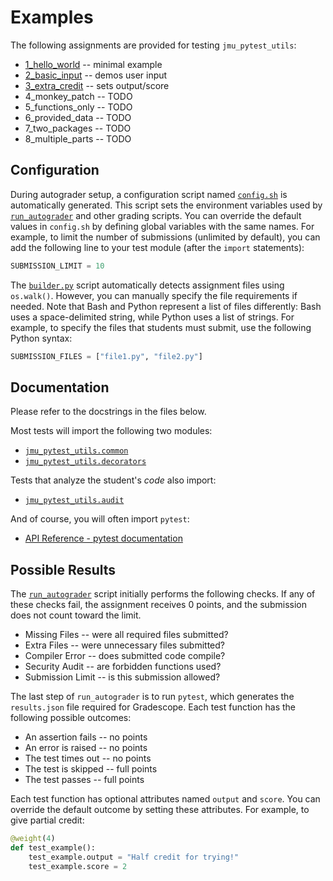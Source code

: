 # Examples

The following assignments are provided for testing `jmu_pytest_utils`:

* [1_hello_world](1_hello_world) -- minimal example
* [2_basic_input](2_basic_input) -- demos user input
* [3_extra_credit](3_extra_credit) -- sets output/score
* 4_monkey_patch -- TODO
* 5_functions_only -- TODO
* 6_provided_data -- TODO
* 7_two_packages -- TODO
* 8_multiple_parts -- TODO


## Configuration

During autograder setup, a configuration script named [`config.sh`](../jmu_pytest_utils/template/config.sh) is automatically generated.
This script sets the environment variables used by [`run_autograder`](../jmu_pytest_utils/template/run_autograder) and other grading scripts.
You can override the default values in `config.sh` by defining global variables with the same names.
For example, to limit the number of submissions (unlimited by default), you can add the following line to your test module (after the `import` statements):

``` py
SUBMISSION_LIMIT = 10
```

The [`builder.py`](../jmu_pytest_utils/builder.py) script automatically detects assignment files using `os.walk()`.
However, you can manually specify the file requirements if needed.
Note that Bash and Python represent a list of files differently: Bash uses a space-delimited string, while Python uses a list of strings.
For example, to specify the files that students must submit, use the following Python syntax:

``` py
SUBMISSION_FILES = ["file1.py", "file2.py"]
```


## Documentation

Please refer to the docstrings in the files below.

Most tests will import the following two modules:

* [`jmu_pytest_utils.common`](../jmu_pytest_utils/common.py)
* [`jmu_pytest_utils.decorators`](../jmu_pytest_utils/decorators.py)

Tests that analyze the student's *code* also import:

* [`jmu_pytest_utils.audit`](../jmu_pytest_utils/audit.py)

And of course, you will often import `pytest`:

* [API Reference - pytest documentation](https://docs.pytest.org/en/stable/reference/reference.html)


## Possible Results

The [`run_autograder`](../jmu_pytest_utils/template/run_autograder) script initially performs the following checks.
If any of these checks fail, the assignment receives 0 points, and the submission does not count toward the limit.

* Missing Files -- were all required files submitted?
* Extra Files -- were unnecessary files submitted?
* Compiler Error -- does submitted code compile?
* Security Audit -- are forbidden functions used?
* Submission Limit -- is this submission allowed?

The last step of `run_autograder` is to run `pytest`, which generates the `results.json` file required for Gradescope.
Each test function has the following possible outcomes:

* An assertion fails -- no points
* An error is raised -- no points
* The test times out -- no points
* The test is skipped -- full points
* The test passes -- full points

Each test function has optional attributes named `output` and `score`.
You can override the default outcome by setting these attributes.
For example, to give partial credit:

``` py
@weight(4)
def test_example():
    test_example.output = "Half credit for trying!"
    test_example.score = 2
```
